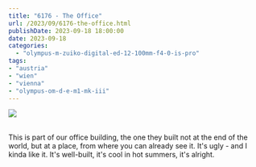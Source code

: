```yaml
---
title: "6176 - The Office"
url: /2023/09/6176-the-office.html
publishDate: 2023-09-18 18:00:00
date: 2023-09-18
categories:
  - "olympus-m-zuiko-digital-ed-12-100mm-f4-0-is-pro"
tags:
- "austria"
- "wien"
- "vienna"
- "olympus-om-d-e-m1-mk-iii"
---
```

<div class="container">
<div class="center"><a target="_blank" href="https://d25zfm9zpd7gm5.cloudfront.net/1200x1200/2020/20200520_070900_lr.jpg"><img class="webfeedsFeaturedVisual" src="https://d25zfm9zpd7gm5.cloudfront.net/0600x0600/2020/20200520_070900_lr.jpg" /></a></div>
</div>
<br />

This is part of our office building, the one they built not
at the end of the world, but at a place, from where you can
already see it. It's ugly - and I kinda like it. It's
well-built, it's cool in hot summers, it's alright.
